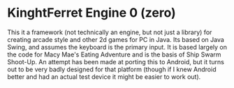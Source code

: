 # KinghtFerret Engine 0 (zero)

This it a framework (not technically an engine, but not just a library) for 
creating arcade style and other 2d games for PC in Java.  Its based on 
Java Swing, and assumes the keyboard is the primary input.  It is based 
largely on the code for Macy Mae's Eating Adventure and is the basis of 
Ship Swarm Shoot-Up.  An attempt has been made at porting this to Android, 
but it turns out to be very badly designed for that platform (though if I 
knew Android better and had an actual test device it might be easier to 
work out).
